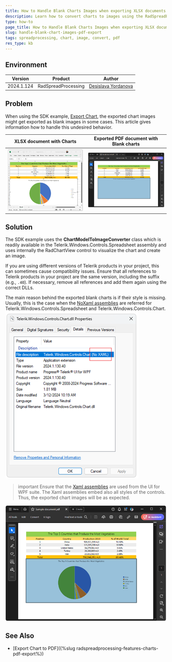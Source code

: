 ```yaml
---
title: How to Handle Blank Charts Images when exporting XLSX documents to PDF format 
description: Learn how to convert charts to images using the RadSpreadProcessing library.
type: how-to
page_title: How to Handle Blank Charts Images when exporting XLSX documents to PDF format 
slug: handle-blank-chart-images-pdf-export
tags: spreadprocessing, chart, image, convert, pdf
res_type: kb
---
```


## Environment

| Version | Product | Author |  
| --- | --- | ---- | 
| 2024.1.124 | RadSpreadProcessing  |[Desislava Yordanova](https://www.telerik.com/blogs/author/desislava-yordanova)|  

## Problem

When using the SDK example, [Export Chart](https://github.com/telerik/document-processing-sdk/tree/master/SpreadProcessing/ExportChart), the exported chart images might get exported as blank images in some cases. This article gives information how to handle this undesired behavior.

|XLSX document with Charts|Exported PDF document with Blank charts|
|----|----|
|![XLSX document with charts](images/handle-blank-chart-images-pdf-export01.png)|![Exported PDF with missing charts](images/handle-blank-chart-images-pdf-export02.png)|

## Solution

The SDK example uses the **ChartModelToImageConverter** class which is readily available in the Telerik.Windows.Controls.Spreadsheet assembly and uses internally the RadChartView control to visualize the chart and create an image.

If you are using different versions of Telerik products in your project, this can sometimes cause compatibility issues. Ensure that all references to Telerik products in your project are the same version, including the suffix (e.g.,  `.40`). If necessary, remove all references and add them again using the correct DLLs.

The main reason behind the exported blank charts is if their style is missing. Usually, this is the case when the [NoXaml assemblies](https://docs.telerik.com/devtools/wpf/styling-and-appearance/xaml-vs-noxaml) are referred for Telerik.Windows.Controls.Spreadsheet and Telerik.Windows.Controls.Chart.
![XLSX document with charts](images/handle-blank-chart-images-pdf-export03.png)

>important Ensure that the [Xaml assemblies](https://docs.telerik.com/devtools/wpf/styling-and-appearance/xaml-vs-noxaml) are used from the UI for WPF suite. The Xaml assemblies embed also all styles of the controls. Thus, the exported chart images will be as expected.

![Exported PDF document with charts](images/handle-blank-chart-images-pdf-export04.png)  

## See Also

- [Export Chart to PDF]({%slug radspreadprocessing-features-charts-pdf-export%})
